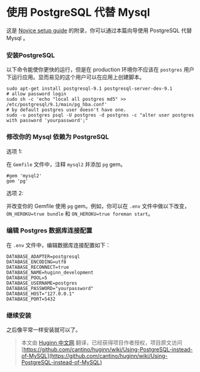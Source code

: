 # 使用 PostgreSQL 代替 Mysql

这是 [Novice setup guide][novice-setup-guide] 的附录，你可以通过本篇向导使用 PostgreSQL 代替 Mysql 。

### 安装PostgreSQL ###

以下命令能使你更快的运行，但是在 production 环境你不应该在 `postgres` 用户下运行应用。显而易见的这个用户可以在应用上创建脚本。

    sudo apt-get install postgresql-9.1 postgresql-server-dev-9.1
    # allow password login
    sudo sh -c 'echo "local all postgres md5" >> /etc/postgresql/9.1/main/pg_hba.conf'
    # by default postgres user doesn't have one.
    sudo -u postgres psql -U postgres -d postgres -c "alter user postgres with password 'yourpassword';"

### 修改你的 Mysql 依赖为 PostgreSQL ###

选项 1:

在 `Gemfile` 文件中，注释 `mysql2` 并添加 `pg`  gem。

    #gem 'mysql2'
    gem 'pg'

选项 2:

并改变你的 Gemfile 使用 `pg`  gem。例如，你可以在 `.env` 文件中做以下改变，`ON_HEROKU=true bundle` 和 `ON_HEROKU=true foreman start`。

### 编辑 Postgres 数据库连接配置 ###

在 `.env` 文件中，编辑数据库连接配置如下：

    DATABASE_ADAPTER=postgresql
    DATABASE_ENCODING=utf8
    DATABASE_RECONNECT=true
    DATABASE_NAME=huginn_development
    DATABASE_POOL=5
    DATABASE_USERNAME=postgres
    DATABASE_PASSWORD="yourpassword" 
    DATABASE_HOST="127.0.0.1"
    DATABASE_PORT=5432

### 继续安装 ###
之后像平常一样安装就可以了。

[novice-setup-guide]:  https://github.com/cantino/huginn/wiki/Novice-setup-guide
[postgresql]:  http://www.postgresql.org/

> 本文由 [ Huginn 中文网](http://huginn.cn) 翻译，已经获得项目作者授权，项目原文访问 [https://github.com/cantino/huginn/wiki/Using-PostgreSQL-instead-of-MySQL](https://github.com/cantino/huginn/wiki/Using-PostgreSQL-instead-of-MySQL)

